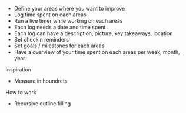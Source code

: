 - Define your areas where you want to improve
- Log time spent on each areas
- Run a live timer while working on each areas
- Each log needs a date and time spent
- Each log can have a description, picture, key takeaways, location
- Set checkin reminders
- Set goals / milestones for each areas
- Have a overview of your time spent on each areas per week, month, year

Inspiration

- Measure in houndrets

How to work

- Recursive outline filling
